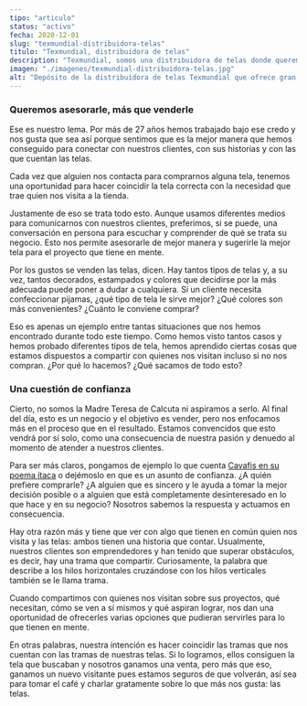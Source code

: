 ```yaml
---
tipo: "articulo"
status: "activo"
fecha: 2020-12-01
slug: "texmundial-distribuidora-telas"
titulo: "Texmundial, distribuidora de telas"
description: "Texmundial, somos una distribuidora de telas donde queremos asesorarle, más que venderle."
imagen: "./imagenes/texmundial-distribuidora-telas.jpg"
alt: "Depósito de la distribuidora de telas Texmundial que ofrece gran variedad de telas unicolor y estampadas."
---
```


### Queremos asesorarle, más que venderle

Ese es nuestro lema. Por más de 27 años hemos trabajado bajo ese credo y nos gusta que sea así porque sentimos que es la mejor manera que hemos conseguido para conectar con nuestros clientes, con sus historias y con las que cuentan las telas.

Cada vez que alguien nos contacta para comprarnos alguna tela, tenemos una oportunidad para hacer coincidir la tela correcta con la necesidad que trae quien nos visita a la tienda.

Justamente de eso se trata todo esto. Aunque usamos diferentes medios para comunicarnos con nuestros clientes, preferimos, si se puede, una conversación en persona para escuchar y comprender de qué se trata su negocio. Esto nos permite asesorarle de mejor manera y sugerirle la mejor tela para el proyecto que tiene en mente.

Por los gustos se venden las telas, dicen. Hay tantos tipos de telas y, a su vez, tantos decorados, estampados y colores que decidirse por la más adecuada puede poner a dudar a cualquiera. Si un cliente necesita confeccionar pijamas, ¿qué tipo de tela le sirve mejor? ¿Qué colores son más convenientes? ¿Cuánto le conviene comprar?

Eso es apenas un ejemplo entre tantas situaciones que nos hemos encontrado durante todo este tiempo. Como hemos visto tantos casos y hemos probado diferentes tipos de tela, hemos aprendido ciertas cosas que estamos dispuestos a compartir con quienes nos visitan incluso si no nos compran. ¿Por qué lo hacemos? ¿Qué sacamos de todo esto?

### Una cuestión de confianza

Cierto, no somos la Madre Teresa de Calcuta ni aspiramos a serlo. Al final del día, esto es un negocio y el objetivo es vender, pero nos enfocamos más en el proceso que en el resultado. Estamos convencidos que esto vendrá por sí solo, como una consecuencia de nuestra pasión y denuedo al momento de atender a nuestros clientes.

Para ser más claros, pongamos de ejemplo lo que cuenta <a href="https://tinyurl.com/9qlxcjpc" target="_blank">Cavafis en su poema ítaca</a> o dejémoslo en que es un asunto de confianza. ¿A quién prefiere comprarle? ¿A alguien que es sincero y le ayuda a tomar la mejor decisión posible o a alguien que está completamente desinteresado en lo que hace y en su negocio? Nosotros sabemos la respuesta y actuamos en consecuencia.

Hay otra razón más y tiene que ver con algo que tienen en común quien nos visita y las telas: ambos tienen una historia que contar. Usualmente, nuestros clientes son emprendedores y han tenido que superar obstáculos, es decir, hay una trama que compartir. Curiosamente, la palabra que describe a los hilos horizontales cruzándose con los hilos verticales también se le llama trama.

Cuando compartimos con quienes nos visitan sobre sus proyectos, qué necesitan, cómo se ven a sí mismos y qué aspiran lograr, nos dan una oportunidad de ofrecerles varias opciones que pudieran servirles para lo que tienen en mente.

En otras palabras, nuestra intención es hacer coincidir las tramas que nos cuentan con las tramas de nuestras telas. Si lo logramos, ellos consiguen la tela que buscaban y nosotros ganamos una venta, pero más que eso, ganamos un nuevo visitante pues estamos seguros de que volverán, así sea para tomar el café y charlar gratamente sobre lo que más nos gusta: las telas.
